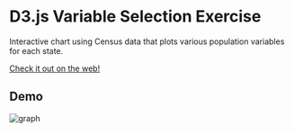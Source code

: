 # D3.js Variable Selection Exercise
Interactive chart using Census data that plots various population variables for each state. 

[Check it out on the web!](https://drewpgilmore.github.io/D3-axis-toggle/)
## Demo
![graph](https://media0.giphy.com/media/Ggm3Da35FpqgeX5Qh9/giphy.gif)
